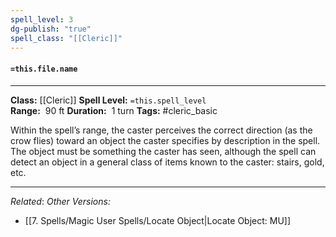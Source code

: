 ```yaml
---
spell_level: 3
dg-publish: "true"
spell_class: "[[Cleric]]"
---
```


#### `=this.file.name`
___
**Class:** [[Cleric]]
**Spell Level:** `=this.spell_level`  
**Range:**  90 ft
**Duration:**  1 turn
**Tags:** #cleric_basic 

Within the spell’s range, the caster perceives the correct direction (as the crow flies) toward an object the caster specifies by description in the spell. The object must be something the caster has seen, although the spell can detect an object in a general class of items known to the caster: stairs, gold, etc.
___

*Related*: 
*Other Versions:* 
- [[7. Spells/Magic User Spells/Locate Object|Locate Object: MU]]

